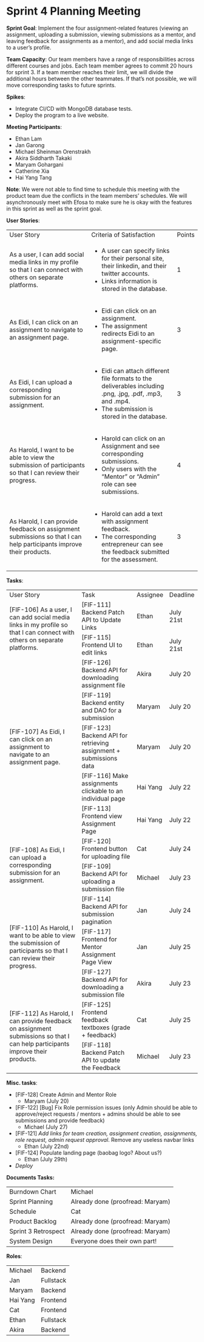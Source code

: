 # **Sprint 4 Planning Meeting**

**Sprint Goal**: Implement the four assignment-related features (viewing an assignment, uploading a submission, viewing submissions as a mentor, and leaving feedback for assignments as a mentor), and add social media links to a user’s profile.

**Team Capacity**: Our team members have a range of responsibilities across different courses and jobs. Each team member agrees to commit 20 hours for sprint 3. If a team member reaches their limit, we will divide the additional hours between the other teammates. If that’s not possible, we will move corresponding tasks to future sprints.

**Spikes**: 



* Integrate CI/CD with MongoDB database tests.
* Deploy the program to a live website. 

**Meeting Participants**: 



* Ethan Lam
* Jan Garong
* Michael Sheinman Orenstrakh
* Akira Siddharth Takaki
* Maryam Gohargani
* Catherine Xia
* Hai Yang Tang	

**Note**: We were not able to find time to schedule this meeting with the product team due the conflicts in the team members’ schedules. We will asynchronously meet with Efosa to make sure he is okay with the features in this sprint as well as the sprint goal.



**User Stories**:


<table>
  <tr>
   <td>User Story
   </td>
   <td>Criteria of Satisfaction
   </td>
   <td>Points
   </td>
  </tr>
  <tr>
   <td>As a user, I can add social media links in my profile so that I can connect with others on separate platforms.
   </td>
   <td>
<ul>

<li>A user can specify links for their personal site, their linkedin, and their twitter accounts.

<li>Links information is stored in the database.
</li>
</ul>
   </td>
   <td>1
   </td>
  </tr>
  <tr>
   <td>As Eidi, I can click on an assignment to navigate to an assignment page.
   </td>
   <td>
<ul>

<li>Eidi can click on an assignment.

<li>The assignment redirects Eidi to an assignment-specific page.
</li>
</ul>
   </td>
   <td>3
   </td>
  </tr>
  <tr>
   <td>As Eidi, I can upload a corresponding submission for an assignment. 
   </td>
   <td>
<ul>

<li>Eidi can attach different file formats to the deliverables including .png, .jpg, .pdf, .mp3, and .mp4. 

<li>The submission is stored in the database.
</li>
</ul>
   </td>
   <td>3
   </td>
  </tr>
  <tr>
   <td>As Harold, I want to be able to view the submission of participants so that I can review their progress. 
   </td>
   <td>
<ul>

<li>Harold can click on an Assignment and see corresponding submissions.

<li>Only users with the “Mentor” or “Admin” role can see submissions.
</li>
</ul>
   </td>
   <td>4
   </td>
  </tr>
  <tr>
   <td>As Harold, I can provide feedback on assignment submissions so that I can help participants improve their products. 
   </td>
   <td>
<ul>

<li>Harold can add a text with assignment feedback.

<li>The corresponding entrepreneur can see the feedback submitted for the assessment. 
</li>
</ul>
   </td>
   <td>3
   </td>
  </tr>
</table>




**Tasks**:


<table>
  <tr>
   <td>User Story 
   </td>
   <td>Task
   </td>
   <td>Assignee
   </td>
   <td>Deadline
   </td>
  </tr>
  <tr>
   <td rowspan="2" >[FIF-106] As a user, I can add social media links in my profile so that I can connect with others on separate platforms.
   </td>
   <td>[FIF-111] Backend Patch API to Update Links
   </td>
   <td>Ethan
   </td>
   <td>July 21st
   </td>
  </tr>
  <tr>
   <td>[FIF-115] Frontend UI to edit links
   </td>
   <td>Ethan
   </td>
   <td>July 21st
   </td>
  </tr>
  <tr>
   <td rowspan="5" >[FIF-107] As Eidi, I can click on an assignment to navigate to an assignment page.
   </td>
   <td>[FIF-126] Backend API for downloading assignment file
   </td>
   <td>Akira
   </td>
   <td>July 20
   </td>
  </tr>
  <tr>
   <td>[FIF-119] Backend entity and DAO for a submission
   </td>
   <td>Maryam
   </td>
   <td>July 20
   </td>
  </tr>
  <tr>
   <td>[FIF-123] Backend API for retrieving assignment + submissions data
   </td>
   <td>Maryam
   </td>
   <td>July 20
   </td>
  </tr>
  <tr>
   <td>[FIF-116] Make assignments clickable to an individual page
   </td>
   <td>Hai Yang
   </td>
   <td>July 22   
   </td>
  </tr>
  <tr>
   <td>[FIF-113] Frontend view Assignment Page
   </td>
   <td>Hai Yang
   </td>
   <td>July 22
   </td>
  </tr>
  <tr>
   <td rowspan="2" >[FIF-108] As Eidi, I can upload a corresponding submission for an assignment. 
   </td>
   <td>[FIF-120] Frontend button for uploading file
   </td>
   <td>Cat
   </td>
   <td>July 24
   </td>
  </tr>
  <tr>
   <td>[FIF-109] Backend API for uploading a submission file 
   </td>
   <td>Michael
   </td>
   <td>July 23
   </td>
  </tr>
  <tr>
   <td rowspan="3" >[FIF-110] As Harold, I want to be able to view the submission of participants so that I can review their progress. 
   </td>
   <td>[FIF-114] Backend API for submission pagination
   </td>
   <td>Jan
   </td>
   <td>July 24
   </td>
  </tr>
  <tr>
   <td>[FIF-117] Frontend for Mentor Assignment Page View
   </td>
   <td>Jan
   </td>
   <td>July 25
   </td>
  </tr>
  <tr>
   <td>[FIF-127] Backend API for downloading a submission file
   </td>
   <td>Akira
   </td>
   <td>July 23
   </td>
  </tr>
  <tr>
   <td rowspan="3" >[FIF-112] As Harold, I can provide feedback on assignment submissions so that I can help participants improve their products. 
   </td>
   <td rowspan="2" >[FIF-125] Frontend feedback textboxes (grade + feedback)
   </td>
   <td rowspan="2" >Cat
   </td>
   <td rowspan="2" >July 25
   </td>
  </tr>
  <tr>
  </tr>
  <tr>
   <td>[FIF-118] Backend Patch API to update the Feedback
   </td>
   <td>Michael
   </td>
   <td>July 23
   </td>
  </tr>
</table>


**Misc. tasks**:



* [FIF-128] Create Admin and Mentor Role
    * Maryam (July 20)
* [FIF-122] [Bug] Fix Role permission issues (only Admin should be able to approve/reject requests / mentors + admins should be able to see submissions and provide feedback)  
    * Michael (July 27)
* [FIF-121] _Add links for team creation, assignment creation, assignments, role request, admin request approval_. Remove any useless navbar links
    * Ethan (July 22nd)
* [FIF-124] Populate landing page (baobag logo? About us?) 
    * Ethan (July 29th)
* _Deploy_

**Documents Tasks:**


<table>
  <tr>
   <td>Burndown Chart
   </td>
   <td>Michael
   </td>
  </tr>
  <tr>
   <td>Sprint Planning 
   </td>
   <td>Already done (proofread: Maryam)
   </td>
  </tr>
  <tr>
   <td>Schedule
   </td>
   <td>Cat
   </td>
  </tr>
  <tr>
   <td>Product Backlog
   </td>
   <td>Already done (proofread: Maryam)
   </td>
  </tr>
  <tr>
   <td>Sprint 3 Retrospect
   </td>
   <td>Already done (proofread: Maryam)
   </td>
  </tr>
  <tr>
   <td>System Design
   </td>
   <td>Everyone does their own part!
   </td>
  </tr>
</table>


**Roles**:


<table>
  <tr>
   <td>Michael
   </td>
   <td>Backend
   </td>
  </tr>
  <tr>
   <td>Jan
   </td>
   <td>Fullstack
   </td>
  </tr>
  <tr>
   <td>Maryam
   </td>
   <td>Backend
   </td>
  </tr>
  <tr>
   <td>Hai Yang
   </td>
   <td>Frontend
   </td>
  </tr>
  <tr>
   <td>Cat
   </td>
   <td>Frontend
   </td>
  </tr>
  <tr>
   <td>Ethan
   </td>
   <td>Fullstack
   </td>
  </tr>
  <tr>
   <td>Akira
   </td>
   <td>Backend
   </td>
  </tr>
</table>

